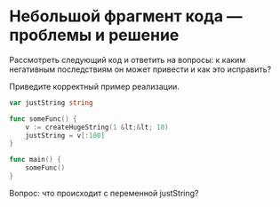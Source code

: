 # Небольшой фрагмент кода — проблемы и решение
Рассмотреть следующий код и ответить на вопросы: к каким негативным последствиям он может привести и как это исправить?

Приведите корректный пример реализации.
```go
var justString string

func someFunc() {
	v := createHugeString(1 &lt;&lt; 10)
	justString = v[:100]
}

func main() {
	someFunc()
}
```

Вопрос: что происходит с переменной justString?